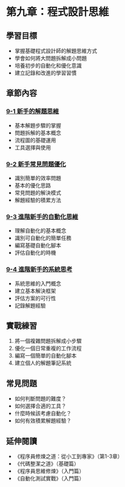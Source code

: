 # 第九章：程式設計思維

## 學習目標
- 掌握基礎程式設計師的解題思維方式
- 學會如何將大問題拆解成小問題
- 培養初步的自動化和優化意識
- 建立記錄和改進的學習習慣

## 章節內容

### [9-1 新手的解題思維](9-1.md)
- 基本解題步驟的掌握
- 問題拆解的基本概念
- 流程圖的基礎運用
- 工具選擇與使用

### [9-2 新手常見問題優化](9-2.md)
- 識別簡單的效率問題
- 基本的優化思路
- 常見問題的解決模式
- 解題經驗的積累方法

### [9-3 進階新手的自動化思維](9-3.md)
- 理解自動化的基本概念
- 識別可自動化的簡單任務
- 編寫基礎自動化腳本
- 評估自動化的時機

### [9-4 進階新手的系統思考](9-4.md)
- 系統思維的入門概念
- 建立基本解決框架
- 評估方案的可行性
- 記錄解題經驗

## 實戰練習
1. 將一個複雜問題拆解成小步驟
2. 優化一個日常重複的工作流程
3. 編寫一個簡單的自動化腳本
4. 建立個人的解題筆記系統

## 常見問題
- 如何判斷問題的難度？
- 如何選擇合適的工具？
- 什麼時候該考慮自動化？
- 如何有效積累解題經驗？

## 延伸閱讀
- 《程序員修煉之道：從小工到專家》（第1-3章）
- 《代碼整潔之道》（基礎篇）
- 《程序員思維修煉》（入門篇）
- 《自動化測試實戰》（入門篇） 
